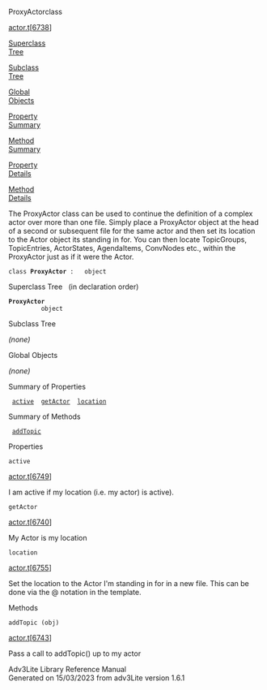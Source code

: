 <span class="title">ProxyActor</span><span class="type">class</span>

[actor.t](../file/actor.t.html)\[[6738](../source/actor.t.html#6738)\]

[Superclass  
Tree](#_SuperClassTree_)

[Subclass  
Tree](#_SubClassTree_)

[Global  
Objects](#_ObjectSummary_)

[Property  
Summary](#_PropSummary_)

[Method  
Summary](#_MethodSummary_)

[Property  
Details](#_Properties_)

[Method  
Details](#_Methods_)

<div class="fdesc">

The ProxyActor class can be used to continue the definition of a complex
actor over more than one file. Simply place a ProxyActor object at the
head of a second or subsequent file for the same actor and then set its
location to the Actor object its standing in for. You can then locate
TopicGroups, TopicEntries, ActorStates, AgendaItems, ConvNodes etc.,
within the ProxyActor just as if it were the Actor.

`class `**`ProxyActor`**` :   object`

</div>

<span id="_SuperClassTree_"></span>

<div class="mjhd">

<span class="hdln">Superclass Tree</span>   (in declaration order)

</div>

**`ProxyActor`**  
`         object`  
<span id="_SubClassTree_"></span>

<div class="mjhd">

<span class="hdln">Subclass Tree</span>  

</div>

*(none)* <span id="_ObjectSummary_"></span>

<div class="mjhd">

<span class="hdln">Global Objects</span>  

</div>

*(none)* <span id="_PropSummary_"></span>

<div class="mjhd">

<span class="hdln">Summary of Properties</span>  

</div>

` `[`active`](#active)`  `[`getActor`](#getActor)`  `[`location`](#location)`  `

<span id="_MethodSummary_"></span>

<div class="mjhd">

<span class="hdln">Summary of Methods</span>  

</div>

` `[`addTopic`](#addTopic)`  `

<span id="_Properties_"></span>

<div class="mjhd">

<span class="hdln">Properties</span>  

</div>

<span id="active"></span>

`active`

[actor.t](../file/actor.t.html)\[[6749](../source/actor.t.html#6749)\]

<div class="desc">

I am active if my location (i.e. my actor) is active).

</div>

<span id="getActor"></span>

`getActor`

[actor.t](../file/actor.t.html)\[[6740](../source/actor.t.html#6740)\]

<div class="desc">

My Actor is my location

</div>

<span id="location"></span>

`location`

[actor.t](../file/actor.t.html)\[[6755](../source/actor.t.html#6755)\]

<div class="desc">

Set the location to the Actor I'm standing in for in a new file. This
can be done via the @ notation in the template.

</div>

<span id="_Methods_"></span>

<div class="mjhd">

<span class="hdln">Methods</span>  

</div>

<span id="addTopic"></span>

`addTopic (obj)`

[actor.t](../file/actor.t.html)\[[6743](../source/actor.t.html#6743)\]

<div class="desc">

Pass a call to addTopic() up to my actor

</div>

<div class="ftr">

Adv3Lite Library Reference Manual  
Generated on 15/03/2023 from adv3Lite version 1.6.1

</div>
